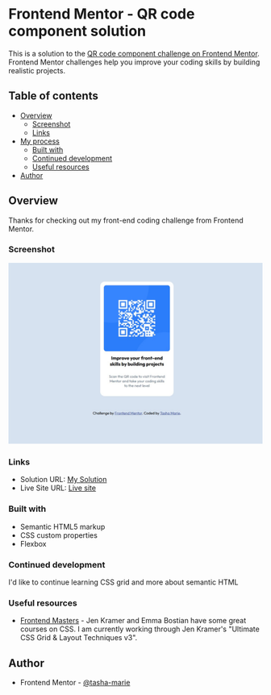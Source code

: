 # Frontend Mentor - QR code component solution

This is a solution to the [QR code component challenge on Frontend Mentor](https://www.frontendmentor.io/challenges/qr-code-component-iux_sIO_H). Frontend Mentor challenges help you improve your coding skills by building realistic projects. 

## Table of contents

- [Overview](#overview)
  - [Screenshot](#screenshot)
  - [Links](#links)
- [My process](#my-process)
  - [Built with](#built-with)
  - [Continued development](#continued-development)
  - [Useful resources](#useful-resources)
- [Author](#author)


## Overview
Thanks for checking out my front-end coding challenge from Frontend Mentor.

### Screenshot

![Screenshot for Frontend Mentor coding qr code component coding challenge](./images/qr-code-ss.jpg)

### Links

- Solution URL: [My Solution](https://github.com/tasha-marie/qr-code-component)
- Live Site URL: [Live site](https://tasha-marie.github.io/qr-code-component/)

### Built with

- Semantic HTML5 markup
- CSS custom properties
- Flexbox

### Continued development

I'd like to continue learning CSS grid and more about semantic HTML

### Useful resources

- [Frontend Masters](https://www.frontendmasters.com) - Jen Kramer and Emma Bostian have some great courses on CSS. I am currently working through Jen Kramer's "Ultimate CSS Grid & Layout Techniques v3".

## Author

- Frontend Mentor - [@tasha-marie](https://www.frontendmentor.io/profile/tasha-marie)



